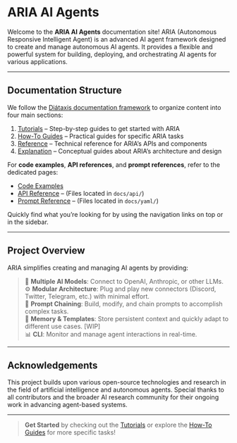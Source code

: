 # ARIA AI Agents

Welcome to the **ARIA AI Agents** documentation site! ARIA (Autonomous Responsive Intelligent Agent) is an advanced AI agent framework designed to create and manage autonomous AI agents. It provides a flexible and powerful system for building, deploying, and orchestrating AI agents for various applications.

---

## Documentation Structure

We follow the [Diátaxis documentation framework](https://diataxis.fr/) to organize content into four main sections:

1. [Tutorials](tutorials.md) – Step-by-step guides to get started with ARIA  
2. [How-To Guides](how-to-guides.md) – Practical guides for specific ARIA tasks  
3. [Reference](reference.md) – Technical reference for ARIA’s APIs and components  
4. [Explanation](explanation.md) – Conceptual guides about ARIA’s architecture and design

For **code examples**, **API references**, and **prompt references**, refer to the dedicated pages:

- [Code Examples](code.md)
- [API Reference](api/) – (Files located in `docs/api/`)
- [Prompt Reference](yaml/) – (Files located in `docs/yaml/`)

Quickly find what you’re looking for by using the navigation links on top or in the sidebar.

---

## Project Overview

ARIA simplifies creating and managing AI agents by providing:

> 🚀 **Multiple AI Models**: Connect to OpenAI, Anthropic, or other LLMs.  
> ⚙️ **Modular Architecture**: Plug and play new connectors (Discord, Twitter, Telegram, etc.) with minimal effort.  
> 🔗 **Prompt Chaining**: Build, modify, and chain prompts to accomplish complex tasks.  
> 🧠 **Memory & Templates**: Store persistent context and quickly adapt to different use cases. [WIP]  
> 📊 **CLI**: Monitor and manage agent interactions in real-time.

---

## Acknowledgements

This project builds upon various open-source technologies and research in the field of artificial intelligence and autonomous agents. Special thanks to all contributors and the broader AI research community for their ongoing work in advancing agent-based systems.

---

> **Get Started** by checking out the [Tutorials](tutorials.md) or explore the [How-To Guides](how-to-guides.md) for more specific tasks!
